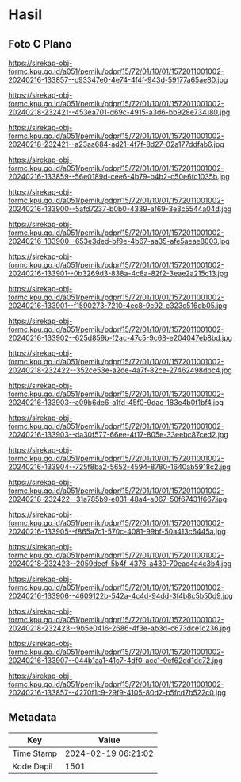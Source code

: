 # Hasil

## Foto C Plano

https://sirekap-obj-formc.kpu.go.id/a051/pemilu/pdpr/15/72/01/10/01/1572011001002-20240216-133857--c93347e0-4e74-4f4f-943d-59177a65ae80.jpg

https://sirekap-obj-formc.kpu.go.id/a051/pemilu/pdpr/15/72/01/10/01/1572011001002-20240218-232421--453ea701-d69c-4915-a3d6-bb928e734180.jpg

https://sirekap-obj-formc.kpu.go.id/a051/pemilu/pdpr/15/72/01/10/01/1572011001002-20240218-232421--a23aa684-ad21-4f7f-8d27-02a177ddfab6.jpg

https://sirekap-obj-formc.kpu.go.id/a051/pemilu/pdpr/15/72/01/10/01/1572011001002-20240216-133859--56e0189d-cee6-4b79-b4b2-c50e6fc1035b.jpg

https://sirekap-obj-formc.kpu.go.id/a051/pemilu/pdpr/15/72/01/10/01/1572011001002-20240216-133900--5afd7237-b0b0-4339-af69-3e3c5544a04d.jpg

https://sirekap-obj-formc.kpu.go.id/a051/pemilu/pdpr/15/72/01/10/01/1572011001002-20240216-133900--653e3ded-bf9e-4b67-aa35-afe5aeae8003.jpg

https://sirekap-obj-formc.kpu.go.id/a051/pemilu/pdpr/15/72/01/10/01/1572011001002-20240216-133901--0b3269d3-838a-4c8a-82f2-3eae2a215c13.jpg

https://sirekap-obj-formc.kpu.go.id/a051/pemilu/pdpr/15/72/01/10/01/1572011001002-20240216-133901--f1590273-7210-4ec8-9c92-c323c516db05.jpg

https://sirekap-obj-formc.kpu.go.id/a051/pemilu/pdpr/15/72/01/10/01/1572011001002-20240216-133902--625d859b-f2ac-47c5-9c68-e204047eb8bd.jpg

https://sirekap-obj-formc.kpu.go.id/a051/pemilu/pdpr/15/72/01/10/01/1572011001002-20240218-232422--352ce53e-a2de-4a7f-82ce-27462498dbc4.jpg

https://sirekap-obj-formc.kpu.go.id/a051/pemilu/pdpr/15/72/01/10/01/1572011001002-20240216-133903--a09b6de6-a1fd-45f0-9dac-183e4b0f1bf4.jpg

https://sirekap-obj-formc.kpu.go.id/a051/pemilu/pdpr/15/72/01/10/01/1572011001002-20240216-133903--da30f577-66ee-4f17-805e-33eebc87ced2.jpg

https://sirekap-obj-formc.kpu.go.id/a051/pemilu/pdpr/15/72/01/10/01/1572011001002-20240216-133904--725f8ba2-5652-4594-8780-1640ab5918c2.jpg

https://sirekap-obj-formc.kpu.go.id/a051/pemilu/pdpr/15/72/01/10/01/1572011001002-20240218-232422--31a785b9-e031-48a4-a067-50f67431f667.jpg

https://sirekap-obj-formc.kpu.go.id/a051/pemilu/pdpr/15/72/01/10/01/1572011001002-20240216-133905--f865a7c1-570c-4081-99bf-50a413c6445a.jpg

https://sirekap-obj-formc.kpu.go.id/a051/pemilu/pdpr/15/72/01/10/01/1572011001002-20240218-232423--2059deef-5b4f-4376-a430-70eae4a4c3b4.jpg

https://sirekap-obj-formc.kpu.go.id/a051/pemilu/pdpr/15/72/01/10/01/1572011001002-20240216-133906--4609122b-542a-4c4d-94dd-3f4b8c5b50d9.jpg

https://sirekap-obj-formc.kpu.go.id/a051/pemilu/pdpr/15/72/01/10/01/1572011001002-20240218-232423--9b5e0416-2686-4f3e-ab3d-c673dce1c236.jpg

https://sirekap-obj-formc.kpu.go.id/a051/pemilu/pdpr/15/72/01/10/01/1572011001002-20240216-133907--044b1aa1-41c7-4df0-acc1-0ef62dd1dc72.jpg

https://sirekap-obj-formc.kpu.go.id/a051/pemilu/pdpr/15/72/01/10/01/1572011001002-20240216-133857--4270f1c9-29f9-4105-80d2-b5fcd7b522c0.jpg


## Metadata

| Key        | Value               |
| ---------- | ------------------- |
| Time Stamp | 2024-02-19 06:21:02 |
| Kode Dapil | 1501                |



